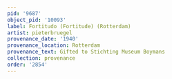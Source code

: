 ```yaml
---
pid: '9687'
object_pid: '10093'
label: Fortitudo (Fortitude) (Rotterdam)
artist: pieterbruegel
provenance_date: '1940'
provenance_location: Rotterdam
provenance_text: Gifted to Stichting Museum Boymans
collection: provenance
order: '2854'
---
```

